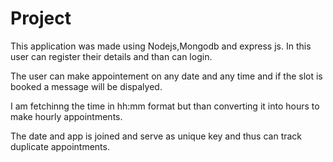 # Project
This application was made using Nodejs,Mongodb and express js. In this user can register their details and than can login. 

The user can make appointement on any date and any time and if the slot is booked a message will be dispalyed.

I am fetchinng the time in hh:mm format but than converting it into hours to make hourly appointments.

The date and app is joined and serve as unique key and thus can track duplicate appointments.
